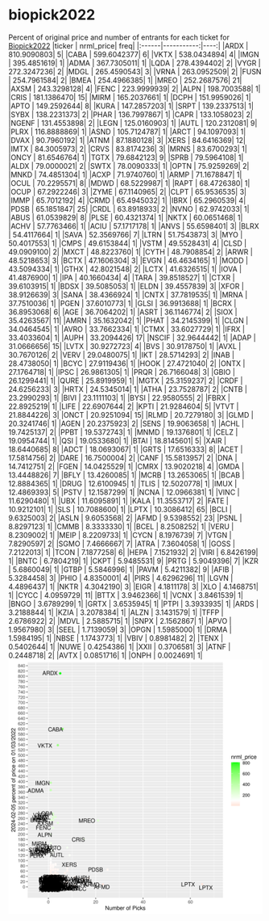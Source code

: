 # biopick2022
Percent of original price and number of entrants for each ticket for [Biopick2022](https://twitter.com/hashtag/Biopick2022)
|ticker |  nrml_price| freq|
|:------|-----------:|----:|
|ARDX   | 810.9090803|    5|
|CABA   | 599.6042377|    6|
|VKTX   | 538.0434894|    4|
|IMGN   | 395.4851619|    1|
|ADMA   | 367.7305011|    1|
|LQDA   | 278.4394402|    2|
|VYGR   | 272.3247236|    2|
|MDGL   | 265.4590543|    3|
|VRNA   | 263.0952509|    2|
|FUSN   | 254.7961584|    2|
|BMEA   | 254.4966385|    1|
|MREO   | 252.2687576|   21|
|AXSM   | 243.3298128|    4|
|FENC   | 223.9999939|    2|
|ALPN   | 198.7003588|    1|
|CRIS   | 181.1386470|   15|
|MIRM   | 165.2037661|    1|
|DCPH   | 151.9959026|    1|
|APTO   | 149.2592644|    8|
|KURA   | 147.2857203|    1|
|SRPT   | 139.2337513|    1|
|SYBX   | 138.2231373|    2|
|PHAR   | 136.7997867|    1|
|CAPR   | 133.1058023|    2|
|NGENF  | 131.4553898|    2|
|LEGN   | 125.0160903|    1|
|AUTL   | 120.2312081|    9|
|PLRX   | 116.8888869|    1|
|ASND   | 105.7124787|    1|
|ARCT   |  94.1097093|    1|
|DVAX   |  90.7960192|    1|
|ATNM   |  87.1880128|    3|
|XERS   |  84.6416369|   12|
|IMTX   |  84.3005973|    2|
|CRVS   |  83.8174236|    3|
|MRNS   |  83.6700293|    1|
|ONCY   |  81.6546764|    1|
|TGTX   |  79.6842123|    9|
|SPRB   |  79.5964108|    1|
|ALDX   |  79.0000021|    2|
|SWTX   |  78.0090333|    1|
|OPTN   |  75.9259269|    2|
|MNKD   |  74.4851304|    1|
|ACXP   |  71.9740760|    1|
|ARMP   |  71.1678847|    1|
|OCUL   |  70.2295571|    8|
|MDWD   |  68.5229987|    1|
|RAPT   |  68.4726380|    1|
|OCUP   |  67.2922246|    3|
|ZYME   |  67.1140965|    2|
|CLPT   |  65.9536535|    3|
|IMMP   |  65.7012192|    4|
|CRMD   |  65.4945032|    1|
|IBRX   |  65.2960539|    4|
|PDSB   |  65.1851847|   25|
|CRDL   |  63.8918933|    2|
|NVNO   |  62.9742033|    1|
|ABUS   |  61.0539829|    8|
|PLSE   |  60.4321374|    1|
|NKTX   |  60.0651468|    1|
|ACHV   |  57.7763466|    1|
|ACIU   |  57.1717178|    1|
|ANVS   |  55.6598401|    3|
|BLRX   |  54.4117664|    1|
|SAVA   |  52.3569766|    7|
|LTRN   |  51.7543873|    3|
|MYO    |  50.4017553|    1|
|CMPS   |  49.6153844|    1|
|VSTM   |  49.5528431|    4|
|CLSD   |  49.0909100|    2|
|MXCT   |  48.8223760|    1|
|CYTH   |  48.7908854|    2|
|ARWR   |  48.5218653|    3|
|BCTX   |  47.1606304|    3|
|EVGN   |  46.4634165|    1|
|MODD   |  43.5094334|    1|
|GTHX   |  42.8021548|    2|
|LCTX   |  41.6326515|    1|
|IOVA   |  41.4876900|    1|
|IPA    |  40.1660434|    4|
|TARA   |  39.8518527|    1|
|CTXR   |  39.6103915|    1|
|BDSX   |  39.5085053|    1|
|ELDN   |  39.4557839|    3|
|XFOR   |  38.9126639|    3|
|SANA   |  38.4366924|    1|
|CNTX   |  37.7819535|    1|
|MRNA   |  37.7510036|    1|
|PGEN   |  37.6010773|    1|
|GLSI   |  36.9913688|    1|
|BCRX   |  36.8953068|    6|
|AGE    |  36.7064202|    1|
|ASRT   |  36.1146774|    2|
|SIOX   |  35.4263567|   11|
|AMRN   |  35.1632042|    1|
|PHAT   |  34.2145399|    1|
|CLGN   |  34.0464545|    1|
|AVRO   |  33.7662334|    1|
|CTMX   |  33.6027729|    1|
|IFRX   |  33.4033604|    1|
|AUPH   |  33.2094426|   17|
|NSCIF  |  32.9644442|    1|
|ADAP   |  31.0666656|   15|
|LVTX   |  30.9272723|    4|
|BVS    |  30.9178750|    1|
|AVXL   |  30.7670126|    2|
|VERV   |  29.0480075|    1|
|IKT    |  28.5714293|    2|
|INAB   |  28.4738050|    1|
|BCYC   |  27.9119436|    1|
|HOOK   |  27.4721040|    2|
|ONTX   |  27.1764718|    1|
|IPSC   |  26.9861305|    1|
|PRQR   |  26.7166048|    3|
|GBIO   |  26.1299441|    1|
|QURE   |  25.8919959|    1|
|MGTX   |  25.3159237|    2|
|CRDF   |  24.6256233|    3|
|HRTX   |  24.5345014|    1|
|ATHA   |  23.7528787|    2|
|CNTB   |  23.2990293|    1|
|BIVI   |  23.1111103|    1|
|BYSI   |  22.9580555|    2|
|FBRX   |  22.8925219|    1|
|LIFE   |  22.6907644|    2|
|KPTI   |  21.9284604|    5|
|VTVT   |  21.8844226|    3|
|ONCT   |  20.9251094|   15|
|RLMD   |  20.7279180|    3|
|GLMD   |  20.3241746|    1|
|AGEN   |  20.2375923|    2|
|SENS   |  19.9063658|    1|
|ACHL   |  19.7425137|    2|
|PPBT   |  19.5372743|    1|
|MNMD   |  19.1376801|    1|
|CELZ   |  19.0954744|    1|
|QSI    |  19.0533680|    1|
|BTAI   |  18.8145601|    5|
|XAIR   |  18.6440685|    8|
|ADCT   |  18.0693067|    1|
|GRTS   |  17.6516333|    8|
|ACET   |  17.5814756|    2|
|DARE   |  16.7500004|    2|
|CANF   |  15.5813957|    2|
|DNA    |  14.7412751|    2|
|FGEN   |  14.0425529|    1|
|CMRX   |  13.9020218|    4|
|GMDA   |  13.4448826|    7|
|BFLY   |  13.4260085|    1|
|MCRB   |  13.2653065|    1|
|BCAB   |  12.8884365|    1|
|DRUG   |  12.6100945|    1|
|TLIS   |  12.5020778|    1|
|IMUX   |  12.4869393|    5|
|PSTV   |  12.1587299|    1|
|NCNA   |  12.0966381|    1|
|VINC   |  11.6290480|    1|
|UBX    |  11.6095891|    1|
|KALA   |  11.3553717|    2|
|FATE   |  10.9212101|    1|
|SLS    |  10.7088600|    1|
|LPTX   |  10.3086412|   65|
|BCLI   |   9.6325003|    2|
|ASLN   |   9.6053568|    2|
|AFMD   |   9.5398552|   23|
|PSNL   |   8.8297123|    1|
|CMMB   |   8.3333330|    1|
|BCEL   |   8.2508252|    1|
|VERU   |   8.2309002|    1|
|MEIP   |   8.2209733|    1|
|CYCN   |   8.1976739|    7|
|VTGN   |   7.8290597|    2|
|SGMO   |   7.4666667|    7|
|ATRA   |   7.3604058|    1|
|GOSS   |   7.2122013|    1|
|TCON   |   7.1877258|    6|
|HEPA   |   7.1521932|    2|
|VIRI   |   6.8426199|    1|
|BNTC   |   6.7804219|    1|
|CKPT   |   5.9485531|    9|
|PRTG   |   5.9049396|    7|
|KZR    |   5.6860049|    1|
|GTBP   |   5.5846996|    1|
|PAVM   |   5.4211382|    9|
|AFIB   |   5.3284458|    3|
|PHIO   |   4.8350001|    4|
|PIRS   |   4.6296296|   11|
|LGVN   |   4.4896437|    1|
|NKTR   |   4.3042190|    3|
|EIGR   |   4.1811178|    3|
|XLO    |   4.1468751|    1|
|CYCC   |   4.0959729|   11|
|BTTX   |   3.9462366|    1|
|VCNX   |   3.8461539|    1|
|BNGO   |   3.6789299|    1|
|GRTX   |   3.6535945|    1|
|PTPI   |   3.3933935|    1|
|ARDS   |   3.2188844|    1|
|KZIA   |   3.2078384|    1|
|ALZN   |   3.1431579|    1|
|TFFP   |   2.6786922|    2|
|MDVL   |   2.5885715|    1|
|SNPX   |   2.1562867|    1|
|APVO   |   1.9567980|    3|
|SEEL   |   1.7139059|    3|
|OPGN   |   1.5985000|    1|
|DRMA   |   1.5984195|    1|
|NBSE   |   1.1743773|    1|
|VBIV   |   0.8981482|    2|
|TENX   |   0.5402644|    1|
|NUWE   |   0.4254386|    1|
|XXII   |   0.3706581|    3|
|ATNF   |   0.2448718|    2|
|AVTX   |   0.0851716|    1|
|ONPH   |   0.0024691|    1|
![retvspicks](biopicks.png?raw=true)
